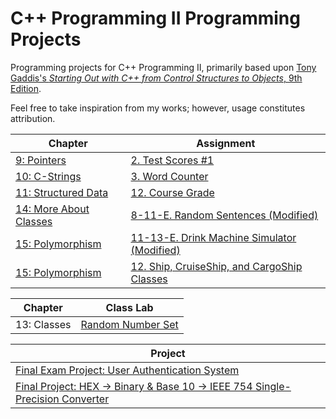 # C++ Programming II Programming Projects
Programming projects for C++ Programming II, primarily based upon [Tony Gaddis's _Starting Out with C++ from Control Structures to Objects_, 9th Edition](https://www.pearson.com/us/higher-education/program/Gaddis-Starting-Out-with-C-from-Control-Structures-to-Objects-Plus-My-Lab-Programming-with-Pearson-e-Text-Access-Card-Package-9th-Edition/PGM335156.html).

Feel free to take inspiration from my works; however, usage constitutes attribution.

| Chapter | Assignment |
| --- | --- | 
| [9: Pointers](ProgrammingChallenges/Pointers) | [2. Test Scores #1](ProgrammingChallenges/Pointers/2/) |
| [10: C-Strings](ProgrammingChallenges/C-Strings) | [3. Word Counter](ProgrammingChallenges/C-Strings/3/) |
| [11: Structured Data](ProgrammingChallenges/Structures) | [12. Course Grade](ProgrammingChallenges/Structures/12/) |
| [14: More About Classes](ProgrammingChallenges/MoreClasses) | [8-11-E. Random Sentences (Modified)](ProgrammingChallenges/MoreClasses/8-11-E) |
| [15: Polymorphism](ProgrammingChallenges/Polymorphism) | [11-13-E. Drink Machine Simulator (Modified)](ProgrammingChallenges/Polymorphism/11-13-E/) |
| [15: Polymorphism](ProgrammingChallenges/Polymorphism) | [12. Ship, CruiseShip, and CargoShip Classes](ProgrammingChallenges/Polymorphism/12/) |

| Chapter | Class Lab |
| --- | --- |
| 13: Classes | [Random Number Set](ClassLabs/RandomNumberSet) |

| Project |
| --- |
| [Final Exam Project: User Authentication System](FinalExamProject/) |
| [Final Project: HEX -> Binary & Base 10 -> IEEE 754 Single-Precision Converter](FinalProject/) |